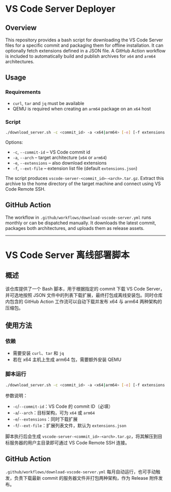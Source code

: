 # VS Code Server Deployer

## Overview
This repository provides a bash script for downloading the VS Code Server files for a specific commit and packaging them for offline installation. It can optionally fetch extensions defined in a JSON file. A GitHub Action workflow is included to automatically build and publish archives for `x64` and `arm64` architectures.

## Usage
### Requirements
- `curl`, `tar` and `jq` must be available
- QEMU is required when creating an `arm64` package on an `x64` host

### Script
```bash
./download_server.sh -c <commit_id> -a <x64|arm64> [-e] [-f extensions.json]
```

Options:
- `-c`, `--commit-id` – VS Code commit id
- `-a`, `--arch` – target architecture (`x64` or `arm64`)
- `-e`, `--extensions` – also download extensions
- `-f`, `--ext-file` – extension list file (default `extensions.json`)

The script produces `vscode-server-<commit_id>-<arch>.tar.gz`. Extract this archive to the home directory of the target machine and connect using VS Code Remote SSH.

## GitHub Action
The workflow in `.github/workflows/download-vscode-server.yml` runs monthly or can be dispatched manually. It downloads the latest commit, packages both architectures, and uploads them as release assets.

---

# VS Code Server 离线部署脚本

## 概述
该仓库提供了一个 Bash 脚本，用于根据指定的 commit 下载 VS Code Server，并可选地按照 JSON 文件中的列表下载扩展，最终打包成离线安装包。同时仓库内包含的 GitHub Action 工作流可以自动下载并发布 x64 与 arm64 两种架构的压缩包。

## 使用方法
### 依赖
- 需要安装 `curl`、`tar` 和 `jq`
- 若在 x64 主机上生成 arm64 包，需要额外安装 QEMU

### 脚本运行
```bash
./download_server.sh -c <commit_id> -a <x64|arm64> [-e] [-f extensions.json]
```
参数说明：
- `-c`/`--commit-id`：VS Code 的 commit ID（必填）
- `-a`/`--arch`：目标架构，可为 `x64` 或 `arm64`
- `-e`/`--extensions`：同时下载扩展
- `-f`/`--ext-file`：扩展列表文件，默认为 `extensions.json`

脚本执行后会生成 `vscode-server-<commit_id>-<arch>.tar.gz`，将其解压到目标服务器的用户主目录即可通过 VS Code Remote SSH 连接。

## GitHub Action
`.github/workflows/download-vscode-server.yml` 每月自动运行，也可手动触发，负责下载最新 commit 的服务器文件并打包两种架构，作为 Release 附件发布。
